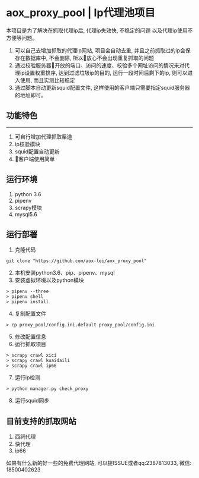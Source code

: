 # aox_proxy_pool | Ip代理池项目
本项目是为了解决在抓取代理ip后, 代理ip失效快, 不稳定的问题 以及代理ip使用不方便等问题。

1. 可以自己去增加抓取的代理ip网站, 项目会自动去重, 并且之前抓取过的ip会保存在数据库中, 不会删除, 所以放心不会出现重复抓取的问题
2. 通过校验服务器开放的端口、访问的速度、校验多个网址访问的情况来对代理ip设置权重排序, 达到过滤垃圾ip的目的, 运行一段时间后剩下的ip, 则可以进入使用, 而且实测比较稳定
3. 通过脚本自动更新squid配置文件, 这样使用的客户端只需要指定squid服务器的地址即可。

## 功能特色
---
1. 可自行增加代理抓取渠道
2. ip校验模块
3. squid配置自动更新
4. 客户端使用简单

## 运行环境
1. python 3.6
2. pipenv
3. scrapy模块
3. mysql5.6

## 运行部署
1. 克隆代码
```
git clone "https://github.com/aox-lei/aox_proxy_pool"
```

2. 本机安装python3.6、pip、pipenv、mysql
3. 安装虚拟环境以及python模块
```
> pipenv --three
> pipenv shell
> pipenv install 
```
4. 复制配置文件
```
> cp proxy_pool/config.ini.default proxy_pool/config.ini
```
5. 修改配置信息
6. 运行抓取项目
```
> scrapy crawl xici
> scrapy crawl kuaidaili
> scrapy crawl ip66
```
7. 运行ip检测
```
> python manager.py check_proxy
```
8. 运行squid同步

## 目前支持的抓取网站
1. 西祠代理
2. 快代理
3. ip66

如果有什么新的好一些的免费代理网站, 可以提ISSUE或者qq:2387813033, 微信: 18500402623
